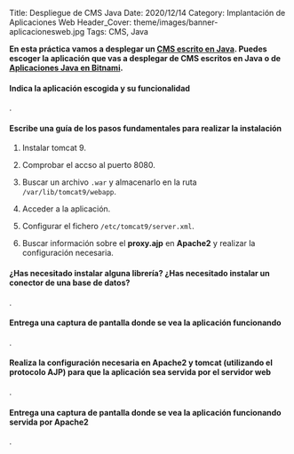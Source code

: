 Title: Despliegue de CMS Java
Date: 2020/12/14
Category: Implantación de Aplicaciones Web
Header_Cover: theme/images/banner-aplicacionesweb.jpg
Tags: CMS, Java

**En esta práctica vamos a desplegar un [CMS escrito en Java](https://java-source.net/open-source/content-managment-systems). Puedes escoger la aplicación que vas a desplegar de CMS escritos en Java o de [Aplicaciones Java en Bitnami](https://bitnami.com/tag/java).**

#### Indica la aplicación escogida y su funcionalidad

.

#### Escribe una guía de los pasos fundamentales para realizar la instalación

1. Instalar tomcat 9.

2. Comprobar el accso al puerto 8080.

3. Buscar un archivo `.war` y almacenarlo en la ruta `/var/lib/tomcat9/webapp`.

4. Acceder a la aplicación.

5. Configurar el fichero `/etc/tomcat9/server.xml`.

6. Buscar información sobre el **proxy.ajp** en **Apache2** y realizar la configuración necesaria.


#### ¿Has necesitado instalar alguna librería? ¿Has necesitado instalar un conector de una base de datos?

.

#### Entrega una captura de pantalla donde se vea la aplicación funcionando

.

#### Realiza la configuración necesaria en Apache2 y tomcat (utilizando el protocolo AJP) para que la aplicación sea servida por el servidor web

.

#### Entrega una captura de pantalla donde se vea la aplicación funcionando servida por Apache2

.
